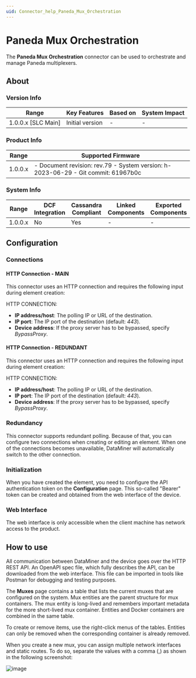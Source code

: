 ```yaml
---
uid: Connector_help_Paneda_Mux_Orchestration
---
```


# Paneda Mux Orchestration

The **Paneda Mux Orchestration** connector can be used to orchestrate and manage Paneda multiplexers.

## About

### Version Info

| Range                | Key Features     | Based on     | System Impact     |
|----------------------|------------------|--------------|-------------------|
| 1.0.0.x [SLC Main]   | Initial version  | -            | -                 |

### Product Info

| Range     | Supported Firmware                                                                 |
|-----------|------------------------------------------------------------------------------------|
| 1.0.0.x   | \- Document revision: rev.79 - System version: h-2023-06-29 - Git commit: 61967b0c |

### System Info

| Range     | DCF Integration     | Cassandra Compliant     | Linked Components     | Exported Components     |
|-----------|---------------------|-------------------------|-----------------------|-------------------------|
| 1.0.0.x   | No                  | Yes                     | -                     | -                       |

## Configuration

### Connections

#### HTTP Connection - MAIN

This connector uses an HTTP connection and requires the following input during element creation:

HTTP CONNECTION:

- **IP address/host**: The polling IP or URL of the destination.
- **IP port**: The IP port of the destination (default: *443*).
- **Device address**: If the proxy server has to be bypassed, specify *BypassProxy*.

#### HTTP Connection - REDUNDANT

This connector uses an HTTP connection and requires the following input during element creation:

HTTP CONNECTION:

- **IP address/host**: The polling IP or URL of the destination.
- **IP port**: The IP port of the destination (default: *443*).
- **Device address**: If the proxy server has to be bypassed, specify *BypassProxy*.

### Redundancy

This connector supports redundant polling. Because of that, you can configure two connections when creating or editing an element. When one of the connections becomes unavailable, DataMiner will automatically switch to the other connection.

### Initialization

When you have created the element, you need to configure the API authentication token on the **Configuration** page. This so-called "Bearer" token can be created and obtained from the web interface of the device.

### Web Interface

The web interface is only accessible when the client machine has network access to the product.

## How to use

All communication between DataMiner and the device goes over the HTTP REST API. An OpenAPI spec file, which fully describes the API, can be downloaded from the web interface. This file can be imported in tools like Postman for debugging and testing purposes.

The **Muxes** page contains a table that lists the current muxes that are configured on the system. Mux entities are the parent structure for mux containers. The mux entity is long-lived and remembers important metadata for the more short-lived mux container. Entities and Docker containers are combined in the same table.

To create or remove items, use the right-click menus of the tables. Entities can only be removed when the corresponding container is already removed.

When you create a new mux, you can assign multiple network interfaces and static routes. To do so, separate the values with a comma (,) as shown in the following screenshot:

![image](~/connector/images/Paneda_Mux_Orchestration_image.png)
